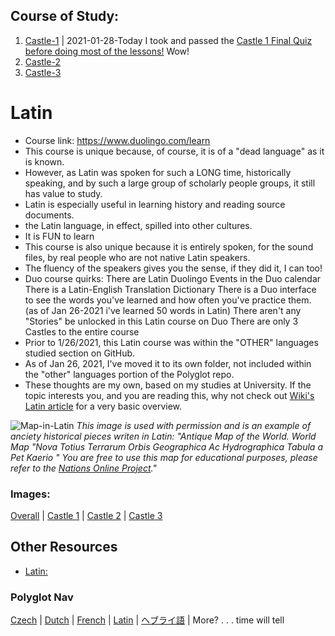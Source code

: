 ## Course of Study:
1. [Castle-1](https://github.com/EO4wellness/T-I-L/tree/main/polyglot/Latin/Castle-1) | 
   2021-01-28-Today I took and passed the [Castle 1 Final Quiz before doing most of the lessons!](https://github.com/EO4wellness/T-I-L/blob/main/polyglot/Latin/Images/2021-01-28_took-and-passed-latin-quiz-today-with-a-perfect-score.png)  Wow!  
2. [Castle-2](https://github.com/EO4wellness/T-I-L/tree/main/polyglot/Latin/Castle-2)
3. [Castle-3](https://github.com/EO4wellness/T-I-L/tree/main/polyglot/Latin/Castle-3)


# Latin 
* Course link: https://www.duolingo.com/learn 
* This course is unique because, of course, it is of a "dead language" as it is known. 
* However, as Latin was spoken for such a LONG time, historically speaking, and by such a large group of scholarly people groups, it still has value to study.
* Latin is especially useful in learning history and reading source documents.
* the Latin language, in effect, spilled into other cultures. 
* It is FUN to learn 
* This course is also unique because it is entirely spoken, for the sound files, by real people who are not native Latin speakers. 
* The fluency of the speakers gives you the sense, if they did it, I can too! 
* Duo course quirks:
    There are Latin Duolingo Events in the Duo calendar 
    There is a Latin-English Translation Dictionary 
    There is a Duo interface to see the words you've learned and how often you've practice them. 
    (as of Jan 26-2021 i've learned 50 words in Latin)
    There aren't any "Stories" be unlocked in this Latin course on Duo 
    There are only 3 Castles to the entire course 
* Prior to 1/26/2021, this Latin course was within the "OTHER" languages studied section on GitHub.  
* As of Jan 26, 2021, I've moved it to its own folder, not included within the "other" languages portion of the Polyglot repo. 
* These thoughts are my own, based on my studies at University.  If the topic interests you, and you are reading this, why not check out [Wiki's Latin article](https://en.wikipedia.org/wiki/Latin) for a very basic overview.

![Map-in-Latin](https://www.nationsonline.org/maps/Pieter-van-den-Keere-worldmap.jpg)
*This image is used with permission and is an example of anciety historical pieces writen in Latin: "Antique Map of the World. World Map "Nova Totius Terrarum Orbis Geographica Ac Hydrographica Tabula a Pet Kaerio " You are free to use this map for educational purposes, please refer to the [Nations Online Project](https://www.nationsonline.org/oneworld/map/antique-world-map.htm)."*

### Images: 
[Overall](https://github.com/EO4wellness/T-I-L/tree/main/polyglot/Latin/Images) | [Castle 1](#) | [Castle 2](#) | [Castle 3](#)
<br>

## Other Resources 
* [Latin: ](https://duolingo.fandom.com/wiki/Latin)

### Polyglot Nav
[Czech](https://github.com/EO4wellness/T-I-L/tree/main/polyglot/la-otra/Czech) |  [Dutch](https://github.com/EO4wellness/T-I-L/tree/main/polyglot/la-otra/Dutch) |  [French](https://github.com/EO4wellness/T-I-L/tree/main/polyglot/la-otra/French) |  [Latin](https://github.com/EO4wellness/T-I-L/tree/main/polyglot/Latin) |  [ヘブライ語](https://github.com/EO4wellness/T-I-L/tree/main/polyglot/la-otra/%E3%83%98%E3%83%96%E3%83%A9%E3%82%A4%E8%AA%9E) |  More? . . . time will tell  
